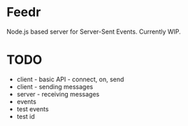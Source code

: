Feedr
=====

Node.js based server for Server-Sent Events. Currently WIP.

TODO
====

 * client - basic API - connect, on, send
 * client - sending messages
 * server - receiving messages
 * events
 * test events
 * test id